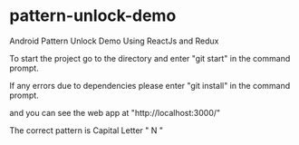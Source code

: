 # pattern-unlock-demo
Android Pattern Unlock Demo Using ReactJs and Redux

To start the project go to the directory and enter
"git start" in the command prompt.
 
If any errors due to dependencies please enter
"git install" in the command prompt.

and you can see the web app at
"http://localhost:3000/"

The correct pattern is Capital Letter " N "
